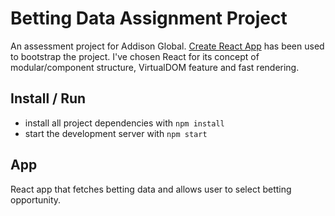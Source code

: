 # Betting Data Assignment Project

An assessment project for Addison Global. [Create React App](https://github.com/facebookincubator/create-react-app) has been used to bootstrap the project. I've chosen React for its concept of modular/component structure, VirtualDOM feature and fast rendering.

## Install / Run

* install all project dependencies with `npm install`
* start the development server with `npm start`

## App

React app that fetches betting data and allows user to select betting opportunity.